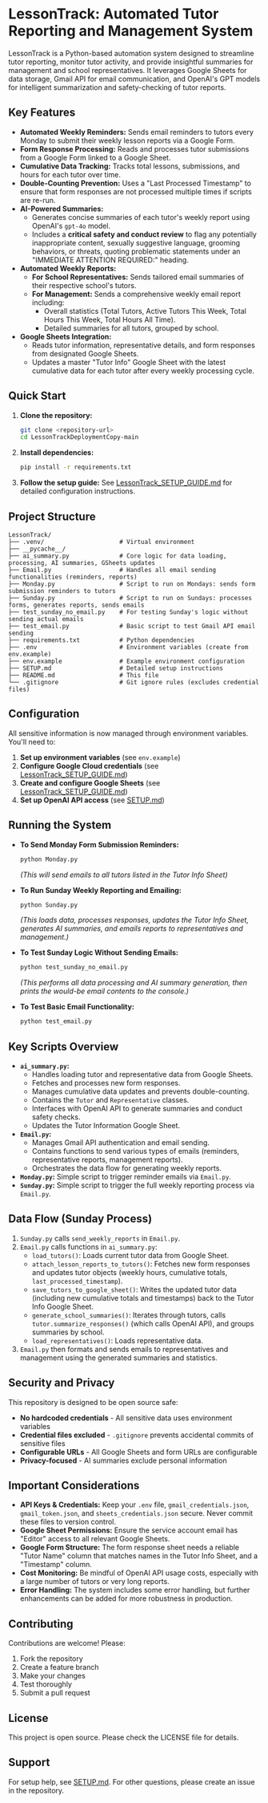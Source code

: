 # LessonTrack: Automated Tutor Reporting and Management System

LessonTrack is a Python-based automation system designed to streamline tutor reporting, monitor tutor activity, and provide insightful summaries for management and school representatives. It leverages Google Sheets for data storage, Gmail API for email communication, and OpenAI's GPT models for intelligent summarization and safety-checking of tutor reports.

## Key Features

*   **Automated Weekly Reminders:** Sends email reminders to tutors every Monday to submit their weekly lesson reports via a Google Form.
*   **Form Response Processing:** Reads and processes tutor submissions from a Google Form linked to a Google Sheet.
*   **Cumulative Data Tracking:** Tracks total lessons, submissions, and hours for each tutor over time.
*   **Double-Counting Prevention:** Uses a "Last Processed Timestamp" to ensure that form responses are not processed multiple times if scripts are re-run.
*   **AI-Powered Summaries:**
    *   Generates concise summaries of each tutor's weekly report using OpenAI's `gpt-4o` model.
    *   Includes a **critical safety and conduct review** to flag any potentially inappropriate content, sexually suggestive language, grooming behaviors, or threats, quoting problematic statements under an "IMMEDIATE ATTENTION REQUIRED:" heading.
*   **Automated Weekly Reports:**
    *   **For School Representatives:** Sends tailored email summaries of their respective school's tutors.
    *   **For Management:** Sends a comprehensive weekly email report including:
        *   Overall statistics (Total Tutors, Active Tutors This Week, Total Hours This Week, Total Hours All Time).
        *   Detailed summaries for all tutors, grouped by school.
*   **Google Sheets Integration:**
    *   Reads tutor information, representative details, and form responses from designated Google Sheets.
    *   Updates a master "Tutor Info" Google Sheet with the latest cumulative data for each tutor after every weekly processing cycle.

## Quick Start

1. **Clone the repository:**
   ```bash
   git clone <repository-url>
   cd LessonTrackDeploymentCopy-main
   ```

2. **Install dependencies:**
   ```bash
   pip install -r requirements.txt
   ```

3. **Follow the setup guide:**
   See [LessonTrack_SETUP_GUIDE.md](LessonTrack_SETUP_GUIDE.md) for detailed configuration instructions.

## Project Structure

```
LessonTrack/
├── .venv/                     # Virtual environment
├── __pycache__/
├── ai_summary.py              # Core logic for data loading, processing, AI summaries, GSheets updates
├── Email.py                   # Handles all email sending functionalities (reminders, reports)
├── Monday.py                  # Script to run on Mondays: sends form submission reminders to tutors
├── Sunday.py                  # Script to run on Sundays: processes forms, generates reports, sends emails
├── test_sunday_no_email.py    # For testing Sunday's logic without sending actual emails
├── test_email.py              # Basic script to test Gmail API email sending
├── requirements.txt           # Python dependencies
├── .env                       # Environment variables (create from env.example)
├── env.example                # Example environment configuration
├── SETUP.md                   # Detailed setup instructions
├── README.md                  # This file
└── .gitignore                 # Git ignore rules (excludes credential files)
```

## Configuration

All sensitive information is now managed through environment variables. You'll need to:

1. **Set up environment variables** (see `env.example`)
2. **Configure Google Cloud credentials** (see [LessonTrack_SETUP_GUIDE.md](LessonTrack_SETUP_GUIDE.md))
3. **Create and configure Google Sheets** (see [LessonTrack_SETUP_GUIDE.md](LessonTrack_SETUP_GUIDE.md))
4. **Set up OpenAI API access** (see [SETUP.md](LessonTrack_SETUP_GUIDE.md))

## Running the System

*   **To Send Monday Form Submission Reminders:**
    ```bash
    python Monday.py
    ```
    *(This will send emails to all tutors listed in the Tutor Info Sheet)*

*   **To Run Sunday Weekly Reporting and Emailing:**
    ```bash
    python Sunday.py
    ```
    *(This loads data, processes responses, updates the Tutor Info Sheet, generates AI summaries, and emails reports to representatives and management.)*

*   **To Test Sunday Logic Without Sending Emails:**
    ```bash
    python test_sunday_no_email.py
    ```
    *(This performs all data processing and AI summary generation, then prints the would-be email contents to the console.)*

*   **To Test Basic Email Functionality:**
    ```bash
    python test_email.py
    ```

## Key Scripts Overview

*   **`ai_summary.py`:**
    *   Handles loading tutor and representative data from Google Sheets.
    *   Fetches and processes new form responses.
    *   Manages cumulative data updates and prevents double-counting.
    *   Contains the `Tutor` and `Representative` classes.
    *   Interfaces with OpenAI API to generate summaries and conduct safety checks.
    *   Updates the Tutor Information Google Sheet.
*   **`Email.py`:**
    *   Manages Gmail API authentication and email sending.
    *   Contains functions to send various types of emails (reminders, representative reports, management reports).
    *   Orchestrates the data flow for generating weekly reports.
*   **`Monday.py`:** Simple script to trigger reminder emails via `Email.py`.
*   **`Sunday.py`:** Simple script to trigger the full weekly reporting process via `Email.py`.

## Data Flow (Sunday Process)

1.  `Sunday.py` calls `send_weekly_reports` in `Email.py`.
2.  `Email.py` calls functions in `ai_summary.py`:
    *   `load_tutors()`: Loads current tutor data from Google Sheet.
    *   `attach_lesson_reports_to_tutors()`: Fetches new form responses and updates tutor objects (weekly hours, cumulative totals, `last_processed_timestamp`).
    *   `save_tutors_to_google_sheet()`: Writes the updated tutor data (including new cumulative totals and timestamps) back to the Tutor Info Google Sheet.
    *   `generate_school_summaries()`: Iterates through tutors, calls `tutor.summarize_responses()` (which calls OpenAI API), and groups summaries by school.
    *   `load_representatives()`: Loads representative data.
3.  `Email.py` then formats and sends emails to representatives and management using the generated summaries and statistics.

## Security and Privacy

This repository is designed to be open source safe:

- **No hardcoded credentials** - All sensitive data uses environment variables
- **Credential files excluded** - `.gitignore` prevents accidental commits of sensitive files
- **Configurable URLs** - All Google Sheets and form URLs are configurable
- **Privacy-focused** - AI summaries exclude personal information

## Important Considerations

*   **API Keys & Credentials:** Keep your `.env` file, `gmail_credentials.json`, `gmail_token.json`, and `sheets_credentials.json` secure. Never commit these files to version control.
*   **Google Sheet Permissions:** Ensure the service account email has "Editor" access to all relevant Google Sheets.
*   **Google Form Structure:** The form response sheet needs a reliable "Tutor Name" column that matches names in the Tutor Info Sheet, and a "Timestamp" column.
*   **Cost Monitoring:** Be mindful of OpenAI API usage costs, especially with a large number of tutors or very long reports.
*   **Error Handling:** The system includes some error handling, but further enhancements can be added for more robustness in production.

## Contributing

Contributions are welcome! Please:

1. Fork the repository
2. Create a feature branch
3. Make your changes
4. Test thoroughly
5. Submit a pull request

## License

This project is open source. Please check the LICENSE file for details.

## Support

For setup help, see [SETUP.md](SETUP.md). For other questions, please create an issue in the repository.
